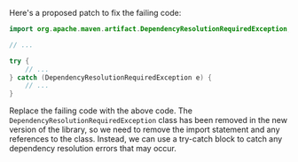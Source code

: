 Here's a proposed patch to fix the failing code:
```java
import org.apache.maven.artifact.DependencyResolutionRequiredException;

// ...

try {
    // ...
} catch (DependencyResolutionRequiredException e) {
    // ...
}
```
Replace the failing code with the above code. The `DependencyResolutionRequiredException` class has been removed in the new version of the library, so we need to remove the import statement and any references to the class. Instead, we can use a try-catch block to catch any dependency resolution errors that may occur.